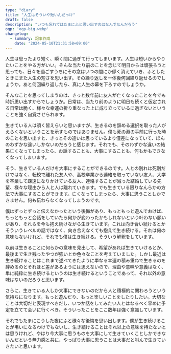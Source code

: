 ```yaml
---
type: "diary"
title: "人生はそういや短いんだっけ"
draft: false
description: "いつも忘れてはたまにふと思い出すのはなんでなんだろう"
ogp: 'ogp-big.webp'
changelog:
  - summary: 記事作成
    date: "2024-05-10T21:31:58+09:00"
---
```


<!-- titleは自動で入る -->
人生は思ったより短く、瞬く間に過ぎて行ってしまいます。人生は短いからやりたいことをやる方がいい。そんな当たり前のことを念じて明日からは頑張ろうと思っても、日々を過ごすうちにその念はいつの間にか儚く消えていき、ふとしたときにまた人生の短さを思い出す。その繰り返しを一体後何回繰り返せるのでしょうか。あと何回繰り返したら、真に人生の幕を下ろすのでしょうか。

そんなことを思ってしまうのは、きっと数年前に友人が亡くなったことを今でも時折思い出すからでしょうか。日常は、当たり前のように明日も続くと仮定される日常は脆く、様々な幸運の折り重なった上に成り立っているに過ぎないということを強く自覚させられます。

生きている人は須く皆えらいと思いますが、生きるのを辞める選択を取った人がえらくないということを示すものではありません。僕も死の淵の手前に行った時のことを思い出すと、きっとその違いは思っているより僅差になっていて、ほんのわずかな違いしかないのだろうと感じます。それでも、そのわずかな違いの結果亡くなってしまったら、お話することも、大事にすることも、何もかもできなくなってしまいます。

そう、生きている人だけを大事にすることができるのです。人との別れは死別だけではなく、転校で離れた友人や、高校卒業から連絡を取っていない友人、大学を卒業して疎遠になりかけている友人、連絡することが減った結婚している先輩、様々な理由から人と人は離れていきます。でも生きている限りなんらかの方法で大事にすることができます。亡くなってしまったら、大事に思うことしかできません。何も伝わらなくなってしまうのです。

僕はずっとずっと伝えなかったという後悔があり、もっともっと遊んでおけば、もっともっと会話をしていたら何かが変わったかもしれないという叶わない願いがあり、それらを今も抱え続けながら生きています。これは向き合い続けるとかそういうレベルの話ではなく、向き合えなくても抱えて生き続ける。それは何の意味もないけれど、それでも僕は生き続ける。そういう解釈をしています。

以前は生きることに何らかの意味を見出して、希望があれば生きていけるとか、最後まで生き残ったやつが強いとか色々なことを考えていました。しかし最近は生き続けることはこれまで述べてきたように単なる幸運の積み重ねで生きるのを辞めるのとそれほど差があるようには思えないので、理由や意味や意義はなく、単に純粋に生き続けるというのは生き続けるということであって、それ以外の意味はないのだろうと思います。

さらに、生きている人しか大事にできないのだから人と積極的に関わろうという気持ちになります。もっと遊んだり、もっと楽しいことをしたりしたい。大切なことは大切だと表現すべきだし、いつか話をしてみたい人とはなるべく早めに予定を立てて会いに行くべき。そういったことをここ数年は強く意識しています。

それでもたまにこうした夜にふと様々な後悔を思い出します。僕が生き続けることが弔いになるわけでもないし、生き続けることはそれ以上の意味を持たないとは思うけれど、やはり今大事に思うものを大事にして生きていくことしかできないんだという無力感と共に、やっぱり大事に思うことは大事だと叫んで生きていきたいと思います。
